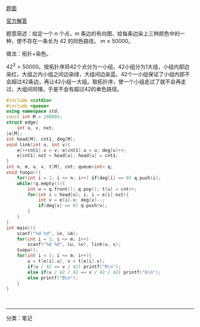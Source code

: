   
  
[题面](http://www.szoj.net/contest/434/problem/6715)  
  
[官方解答](http://www.szoj.net/download.php?type=solution-pdf&id=6715&contest_id=434)  
  
题意简述：给定一个 $n$ 个点，$m$ 条边的有向图，给每条边染上三种颜色中的一种，使不存在一条长为 $42$ 的同色路径。 $m \leq 50000$。  
  
做法：拓扑\+染色。  
  
$42^3>50000$。按拓扑序将42个点分为一小组，42小组分为1大组，小组内部边染红，大组之内小组之间边染绿，大组间边染蓝。42个一小组保证了小组内部不会超过42条边，再让42小组一大组。取拓扑序，使一个小组走过了就不会再走过，大组间同理。于是不会有超过42的单色路径。  
```cpp  
#include <cstdio>  
#include <queue>  
using namespace std;  
const int M = 200005;  
struct edge{  
    int u, v, nxt;  
}e[M];  
int head[M], cnt1, deg[M];  
void link(int u, int v){  
    e[++cnt1].v = v; e[cnt1].u = u; deg[v]++;  
    e[cnt1].nxt = head[u]; head[u] = cnt1;  
}  
int n, m, u, v, t[M], cnt; queue<int> q;  
void tuopu(){  
    for(int i = 1; i <= n; i++) if(deg[i] == 0) q.push(i);  
    while(!q.empty()){  
        int u = q.front(); q.pop(); t[u] = cnt++;  
        for(int i = head[u]; i; i = e[i].nxt){  
            int v = e[i].v; deg[v]--;  
            if(deg[v] == 0) q.push(v);  
        }  
    }  
}  
int main(){  
    scanf("%d %d", &n, &m);  
    for(int i = 1; i <= m; i++)  
        scanf("%d %d", &u, &v), link(u, v);  
    tuopu();  
    for(int i = 1; i <= m; i++){  
        u = t[e[i].u], v = t[e[i].v];  
        if(u / 42 == v / 42) printf("R\n");  
        else if(u / 42 / 42 == v / 42 / 42) printf("G\n");  
        else printf("B\n");  
    }  
}  
```  
<br>  
  

-----
分类：笔记